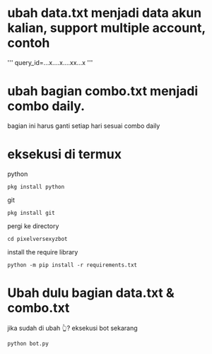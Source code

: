 # ubah data.txt menjadi data akun kalian, support multiple account, contoh
''' query_id=...x....x....xx...x '''

# ubah bagian combo.txt menjadi combo daily.
bagian ini harus ganti setiap hari sesuai combo daily

# eksekusi di termux
python
   ```
   pkg install python
   ```

   git
   ```
   pkg install git
   ```
pergi ke directory
   ```
   cd pixelversexyzbot
   ```

install the require library
   ```
   python -m pip install -r requirements.txt
   ```
# Ubah dulu bagian data.txt & combo.txt

jika sudah di ubah 👆? eksekusi bot sekarang 
   ```
   python bot.py
   ```
